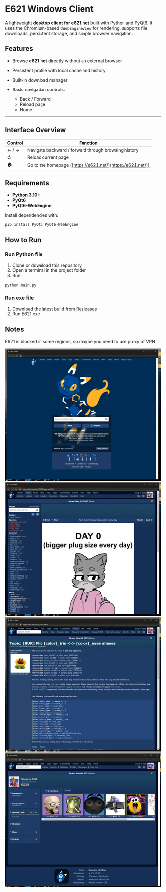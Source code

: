 # E621 Windows Client

A lightweight **desktop client for [e621.net](https://e621.net/)** built with Python and PyQt6.
It uses the Chromium-based `QWebEngineView` for rendering, supports file downloads, persistent storage, and simple browser navigation.

## Features

* Browse **e621.net** directly without an external browser
* Persistent profile with local cache and history
* Built-in download manager
* Basic navigation controls:

  * Back / Forward
  * Reload page
  * Home
---

## Interface Overview

| Control | Function                                                    |
| ------- | ----------------------------------------------------------- |
| ← / →   | Navigate backward / forward through browsing history        |
| ↻       | Reload current page                                         |
| 🏠      | Go to the homepage ([https://e621.net/](https://e621.net/)) |

## Requirements

* **Python 3.10+**
* **PyQt6**
* **PyQt6-WebEngine**

Install dependencies with:

```bash
pip install PyQt6 PyQt6-WebEngine
```

## How to Run

### Run Python file
1. Clone or download this repository
2. Open a terminal in the project folder
3. Run:

```bash
python main.py
```

### Run exe file
1. Download the latest build from [Realeases](https://github.com/Soup-o-Stat/e621_windows_client/releases)
2. Run E621.exe

## Notes
E621 is blocked in some regions, so maybe you need to use proxy of VPN

![screenshot_1](https://github.com/Soup-o-Stat/e621_windows_client/blob/main/screenshots/1.png)
![screenshot_2](https://github.com/Soup-o-Stat/e621_windows_client/blob/main/screenshots/2.png)
![screenshot_3](https://github.com/Soup-o-Stat/e621_windows_client/blob/main/screenshots/3.png)
![screenshot_4](https://github.com/Soup-o-Stat/e621_windows_client/blob/main/screenshots/4.png)
